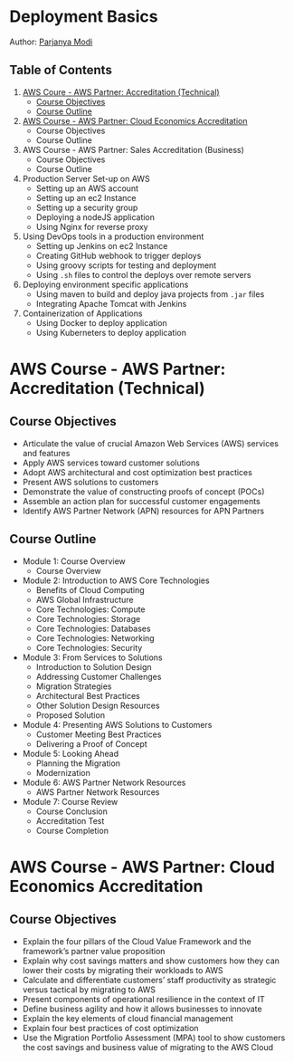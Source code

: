 # Deployment Basics

Author: [Parjanya Modi](https://parjanyamodi.com)

## Table of Contents

1. [AWS Coure - AWS Partner: Accreditation (Technical)](#aws-course---aws-partner-accreditation-technical)
    - [Course Objectives](#course-objectives)
    - [Course Outline](#course-outline)
2. [AWS Course - AWS Partner: Cloud Economics Accreditation](#aws-course---aws-partner-cloud-economics-accreditation)
    - Course Objectives
    - Course Outline
3. AWS Course - AWS Partner: Sales Accreditation (Business)
    - Course Objectives
    - Course Outline
4. Production Server Set-up on AWS
    - Setting up an AWS account
    - Setting up an ec2 Instance
    - Setting up a security group
    - Deploying a nodeJS application
    - Using Nginx for reverse proxy
5. Using DevOps tools in a production environment
    - Setting up Jenkins on ec2 Instance
    - Creating GitHub webhook to trigger deploys 
    - Using groovy scripts for testing and deployment
    - Using `.sh` files to control the deploys over remote servers
6. Deploying environment specific applications
    - Using maven to build and deploy java projects from `.jar` files
    - Integrating Apache Tomcat with Jenkins
7. Containerization of Applications
    - Using Docker to deploy application
    - Using Kuberneters to deploy application

# AWS Course - AWS Partner: Accreditation (Technical)

## Course Objectives
- Articulate the value of crucial Amazon Web Services (AWS) services and features
- Apply AWS services toward customer solutions
- Adopt AWS architectural and cost optimization best practices
- Present AWS solutions to customers
- Demonstrate the value of constructing proofs of concept (POCs)
- Assemble an action plan for successful customer engagements
- Identify AWS Partner Network (APN) resources for APN Partners

## Course Outline

- Module 1: Course Overview
    * Course Overview
- Module 2: Introduction to AWS Core Technologies
    * Benefits of Cloud Computing
    * AWS Global Infrastructure
    * Core Technologies: Compute
    * Core Technologies: Storage
    * Core Technologies: Databases
    * Core Technologies: Networking
    * Core Technologies: Security
- Module 3: From Services to Solutions
    * Introduction to Solution Design
    * Addressing Customer Challenges
    * Migration Strategies
    * Architectural Best Practices
    * Other Solution Design Resources
    * Proposed Solution
- Module 4: Presenting AWS Solutions to Customers
    * Customer Meeting Best Practices
    * Delivering a Proof of Concept
- Module 5: Looking Ahead
    * Planning the Migration
    * Modernization
- Module 6: AWS Partner Network Resources
    * AWS Partner Network Resources
- Module 7: Course Review
    * Course Conclusion
    * Accreditation Test
    * Course Completion


# AWS Course - AWS Partner: Cloud Economics Accreditation

## Course Objectives
- Explain the four pillars of the Cloud Value Framework and the framework’s partner value proposition
- Explain why cost savings matters and show customers how they can lower their costs by migrating their workloads to AWS
- Calculate and differentiate customers’ staff productivity as strategic versus tactical by migrating to AWS
- Present components of operational resilience in the context of IT
- Define business agility and how it allows businesses to innovate
- Explain the key elements of cloud financial management
- Explain four best practices of cost optimization
- Use the Migration Portfolio Assessment (MPA) tool to show customers the cost savings and business value of migrating to the AWS Cloud
